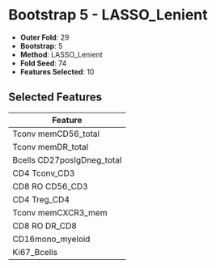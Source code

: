 # Bootstrap 5 - LASSO_Lenient

- **Outer Fold**: 29
- **Bootstrap**: 5
- **Method**: LASSO_Lenient
- **Fold Seed**: 74
- **Features Selected**: 10

## Selected Features

| Feature |
|---------|
| Tconv memCD56_total |
| Tconv memDR_total |
| Bcells CD27posIgDneg_total |
| CD4 Tconv_CD3 |
| CD8 RO CD56_CD3 |
| CD4 Treg_CD4 |
| Tconv memCXCR3_mem |
| CD8 RO DR_CD8 |
| CD16mono_myeloid |
| Ki67_Bcells |
